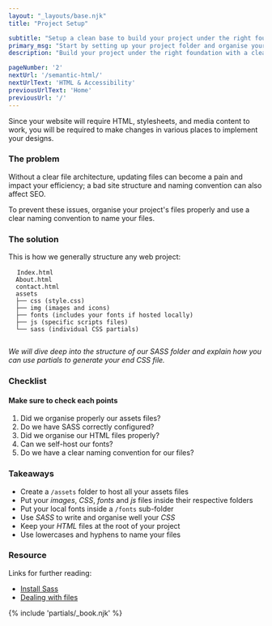 ```yaml
---
layout: "_layouts/base.njk" 
title: "Project Setup"

subtitle: "Setup a clean base to build your project under the right foundation"
primary_msg: "Start by setting up your project folder and organise your files following a clear structure to work efficiently."
description: "Build your project under the right foundation with a clear file architecture, HTML, JS, CSS and other assetsto gain efficiency and performance."

pageNumber: '2'
nextUrl: '/semantic-html/'
nextUrlText: 'HTML & Accessibility'
previousUrlText: 'Home'
previousUrl: '/'
---
```


Since your website will require HTML, stylesheets, and media content to work, you will be required to make changes in various places to implement your designs.

### The problem

Without a clear file architecture, updating files can become a pain and impact your efficiency; a bad site structure and naming convention can also affect SEO.

To prevent these issues, organise your project's files properly and use a clear naming convention to name your files.

### The solution

This is how we generally structure any web project:

<pre class="code-block">
  <code>Index.html
  About.html
  contact.html      
  assets
  ├── css (style.css)
  ├── img (images and icons) 
  ├── fonts (includes your fonts if hosted locally)
  ├── js (specific scripts files)
  └── sass (individual CSS partials)
  </code>
</pre>

_We will dive deep into the structure of our SASS folder and explain how you can use partials to generate your end CSS file._

### Checklist

#### Make sure to check each points
 
 <ol class="[ special-list ][ special-list--checklist bg-white-color ]">
    <li>Did we organise properly our assets files?</li>
    <li>Do we have SASS correctly configured?</li>
    <li>Did we organise our HTML files properly?</li>
    <li>Can we self-host our fonts?</li>
    <li>Do we have a clear naming convention for our files?</li>
</ol>

<h3>Takeaways</h3>

*   Create a `/assets` folder to host all your assets files
*   Put your _images_, _CSS_, _fonts_ and _js_ files inside their respective folders
*   Put your local fonts inside a `/fonts` sub-folder
*   Use _SASS_ to write and organise well your _CSS_
*   Keep your _HTML_ files at the root of your project
*   Use lowercases and hyphens to name your files

<section class="[ resources ][ grid--4-5 grid ]" data-gap="gap">
          <div class="[ resources__links ][ flow ]">
            <h3>Resource</h3>
            <p>Links for further reading:</p>
            <ul class="content-list">
              <li><a href="https://sass-lang.com/install">Install Sass</a></li>
              <li><a href="https://developer.mozilla.org/en-US/docs/Learn/Getting_started_with_the_web/Dealing_with_files">Dealing with files</a></li>
            </ul>
        </div>
            {% include 'partials/_book.njk' %}
      </section>